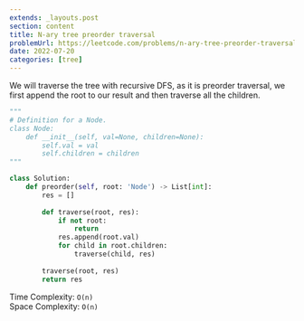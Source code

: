 ```yaml
---
extends: _layouts.post
section: content
title: N-ary tree preorder traversal
problemUrl: https://leetcode.com/problems/n-ary-tree-preorder-traversal/
date: 2022-07-20
categories: [tree]
---
```


We will traverse the tree with recursive DFS, as it is preorder traversal, we first append the root to our result and then traverse all the children.

```python
"""
# Definition for a Node.
class Node:
    def __init__(self, val=None, children=None):
        self.val = val
        self.children = children
"""

class Solution:
    def preorder(self, root: 'Node') -> List[int]:
        res = []
        
        def traverse(root, res):
            if not root:
                return
            res.append(root.val)
            for child in root.children:
                traverse(child, res)
        
        traverse(root, res)
        return res
```

Time Complexity: `O(n)` <br/>
Space Complexity: `O(n)`